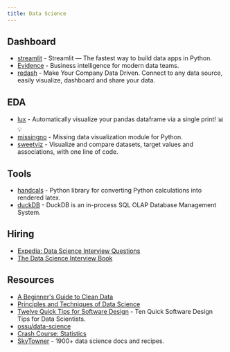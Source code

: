 ```yaml
---
title: Data Science
---
```


## Dashboard

- [streamlit](https://github.com/streamlit/streamlit) - Streamlit — The fastest way to build data apps in Python.
- [Evidence](https://evidence.dev/) - Business intelligence for modern data teams.
- [redash](http://redash.io/) - Make Your Company Data Driven. Connect to any data source, easily visualize, dashboard and share your data.

## EDA

- [lux](https://github.com/lux-org/lux) - Automatically visualize your pandas dataframe via a single print! 📊 💡
- [missingno](https://github.com/ResidentMario/missingno) - Missing data visualization module for Python.
- [sweetviz](https://github.com/fbdesignpro/sweetviz) - Visualize and compare datasets, target values and associations, with one line of code.

## Tools

- [handcals](https://github.com/connorferster/handcalcs) - Python library for converting Python calculations into rendered latex.
- [duckDB](https://github.com/duckdb/duckdb) - DuckDB is an in-process SQL OLAP Database Management System.

## Hiring

- [Expedia: Data Science Interview Questions](https://interviewleaks.medium.com/expedia-leaked-data-science-interview-questions-f779de41a0a)
- [The Data Science Interview Book](https://dipranjan.github.io/dsinterviewqns/intro.html)

## Resources

- [A Beginner's Guide to Clean Data](https://b-greve.gitbook.io/beginners-guide-to-clean-data/)
- [Principles and Techniques of Data Science](http://www.textbook.ds100.org/intro.html)
- [Twelve Quick Tips for Software Design](https://github.com/gvwilson/12-design) - Ten Quick Software Design Tips for Data Scientists.
- [ossu/data-science](https://github.com/ossu/data-science)
- [Crash Course: Statistics](https://www.youtube.com/playlist?list=PL8dPuuaLjXtNM_Y-bUAhblSAdWRnmBUcr)
- [SkyTowner](https://www.skytowner.com/) - 1900+ data science docs and recipes.
